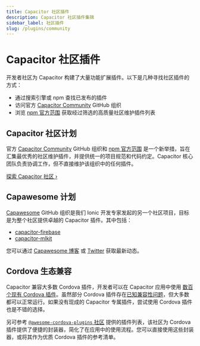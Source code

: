 ```yaml
---
title: Capacitor 社区插件
description: Capacitor 社区插件集锦
sidebar_label: 社区插件
slug: /plugins/community
---
```


# Capacitor 社区插件

开发者社区为 Capacitor 构建了大量功能扩展插件。以下是几种寻找社区插件的方式：
- 通过搜索引擎或 npm 查找已发布的插件
- 访问官方 [Capacitor Community](https://github.com/capacitor-community) GitHub 组织
- 浏览 [npm 官方范围](https://npmjs.com/~capacitor-community) 获取经过筛选的高质量社区维护插件列表

## Capacitor 社区计划

官方 [Capacitor Community](https://github.com/capacitor-community) GitHub 组织和 [npm 官方范围](https://npmjs.com/~capacitor-community) 是一个新举措，旨在汇集最优秀的社区维护插件，并提供统一的项目规范和代码约定。Capacitor 核心团队负责协调工作，但不直接维护该组织中的任何插件。

[探索 Capacitor 社区 &#8250;](https://github.com/capacitor-community)

## Capawesome 计划

[Capawesome](https://github.com/capawesome-team) GitHub 组织是我们 Ionic 开发专家发起的另一个社区项目，目标是为整个社区提供卓越的 Capacitor 插件。其中包括：
- [capacitor-firebase](https://github.com/capawesome-team/capacitor-firebase) 
- [capacitor-mlkit](https://github.com/capawesome-team/capacitor-mlkit)

您可以通过 [Capawesome 博客](https://capawesome.io/blog/) 或 [Twitter](https://twitter.com/capawesomeio) 获取最新动态。

## Cordova 生态兼容

Capacitor 兼容大多数 Cordova 插件，开发者可以在 Capacitor 应用中使用 [数百个现有 Cordova 插件](https://cordova.apache.org/plugins/)。虽然部分 Cordova 插件存在[已知兼容性问题](/plugins/cordova.md#known-incompatible-plugins)，但大多数都可以正常运行。如果没有现成的 Capacitor 专属插件，尝试使用 Cordova 插件也是不错的选择。

另可参考 [`@awesome-cordova-plugins` 社区](https://github.com/danielsogl/awesome-cordova-plugins) 提供的插件列表，该社区为 Cordova 插件提供了便捷的封装器，简化了在应用中的使用流程。您可以直接使用这些封装器，或将其作为优质 Cordova 插件的参考清单。